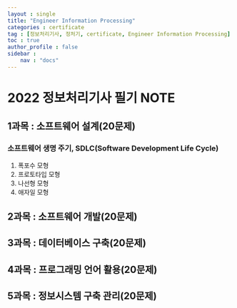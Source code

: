 ```yaml
---
layout : single
title: "Engineer Information Processing"
categories : certificate
tag : [정보처리기사, 정처기, certificate, Engineer Information Processing]
toc : true
author_profile : false
sidebar :
    nav : "docs"
---
```


# 2022 정보처리기사 필기 NOTE
## 1과목 : 소프트웨어 설계(20문제)
### 소프트웨어 생명 주기, SDLC(Software Development Life Cycle)

1. 폭포수 모형
2. 프로토타입 모형
3. 나선형 모형
4. 애자일 모형

## 2과목 : 소프트웨어 개발(20문제)
## 3과목 : 데이터베이스 구축(20문제)
## 4과목 : 프로그래밍 언어 활용(20문제)
## 5과목 : 정보시스템 구축 관리(20문제)